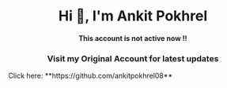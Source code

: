 <h1 align="center">Hi 👋, I'm Ankit Pokhrel</h1>
<h4 align="center">This account is not active now !!</h4>



<h3 align="center">Visit my Original Account for latest updates</h3>
Click here: **https://github.com/ankitpokhrel08**
